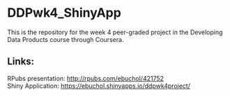 # DDPwk4_ShinyApp
This is the repository for the week 4 peer-graded project in the Developing Data Products course through Coursera.  

## Links:
RPubs presentation: http://rpubs.com/ebuchol/421752  
Shiny Application: https://ebuchol.shinyapps.io/ddpwk4project/  
